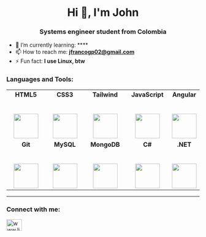 <h1 align="center">Hi 👋, I'm John</h1>
<h3 align="center">Systems engineer student from Colombia</h3>

- 🌱 I’m currently learning: ****
- 📫 How to reach me: **jfrancogp02@gmail.com**
- ⚡ Fun fact: **I use Linux, btw**


<h3 align="left">Languages and Tools:</h3>

<table>
  <tbody>
    <tr valign = "top">
      <td width="25%" align="center">
        <span> <strong> HTML5 </strong> </span><br><br><br>
        <img height="64px" src="https://cdn.icon-icons.com/icons2/2415/PNG/512/html_original_wordmark_logo_icon_146478.png">
      </td>
      <td width="25%" align="center">
        <span> <strong> CSS3 </strong> </span><br><br><br>
        <img height="64px" src="https://cdn.icon-icons.com/icons2/2415/PNG/512/css_original_wordmark_logo_icon_146576.png">
      </td>
      <td width="25%" align="center">
        <span> <strong> Tailwind </strong> </span><br><br><br>
        <img height="64px" src="https://cdn.icon-icons.com/icons2/2699/PNG/512/tailwindcss_logo_icon_167923.png">
      </td>
      <td width="25%" align="center">
        <span> <strong> JavaScript </strong> </span><br><br><br>
        <img height="64px" src="https://upload.vectorlogo.zone/logos/javascript/images/239ec8a4-163e-4792-83b6-3f6d96911757.svg">
      </td>
      <td width="25%" align="center">
        <span> <strong> Angular </strong> </span><br><br><br>
        <img height="64px" src="https://cdn.svgporn.com/logos/angular-icon.svg">
      </td>
    </tr>
    <tr valign = "mid">
      <td width="25%" align="center">
        <span> <strong> Git </strong> </span><br><br><br>
        <img height="64px" src="https://cdn.svgporn.com/logos/git-icon.svg">
      </td>
      <td width="25%" align="center">
        <span> <strong> MySQL </strong> </span><br><br><br>
        <img height="64px" src="https://cdn.svgporn.com/logos/mysql-icon.svg">
      </td>
      <td width="25%" align="center">
        <span> <strong> MongoDB </strong> </span><br><br><br>
        <img height="64px" src="https://cdn.svgporn.com/logos/mongodb-icon.svg">
      </td>
      <td width="25%" align="center">
        <span> <strong> C# </strong> </span><br><br><br>
        <img height="64px" src="https://cdn.svgporn.com/logos/c-sharp.svg">
      </td>
      <td width="25%" align="center">
        <span> <strong> .NET </strong> </span><br><br><br>
        <img height="64px" src="https://cdn.svgporn.com/logos/dotnet.svg">
      </td>
    </tr>
  </tbody>
</table>
<hr>

<h3 align="left">Connect with me:</h3>
<p align="left">
<a href="https://www.linkedin.com/in/jhonfranco/" target="blank"><img align="center" src="https://cdn.jsdelivr.net/npm/simple-icons@3.0.1/icons/linkedin.svg" alt="www.linkedin.com/in/jf404" height="30" width="40" /></a>
</p>
